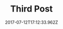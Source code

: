 ---
path: "/third-post"
date: "2017-07-12T17:12:33.962Z"
title: "Third Post"
image: "http://www.placecage.com/g/400/225"
---